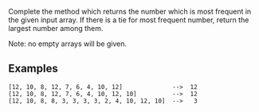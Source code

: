 Complete the method which returns the number which is most frequent in the given input array. If there is a tie for most frequent number, return the largest number among them.

Note: no empty arrays will be given.

## **Examples**

```plaintext
[12, 10, 8, 12, 7, 6, 4, 10, 12]              -->  12
[12, 10, 8, 12, 7, 6, 4, 10, 12, 10]          -->  12
[12, 10, 8, 8, 3, 3, 3, 3, 2, 4, 10, 12, 10]  -->   3
```